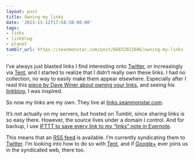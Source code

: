 ```yaml
---
layout: post
title: Owning my links
date: '2013-11-12T17:58:38-08:00'
tags:
- links
- linkblog
- planet
tumblr_url: https://seanmonstar.com/post/66832922686/owning-my-links
---
```

I’ve always just blasted links I find interesting onto [Twitter](http://twitter.com/seanmonstar), or increasingly via [Tent](http://seanmonstar.com/tent), and I started to realize that I didn’t really own these links. I had no collection, no way to easily make them appear elsewhere. Especially after I read this [piece by Dave Winer about owning your links](http://scripting.com/stories/2011/07/11/hookingGoogleplusToMyLinkb.html), and seeing his [linkblog](http://links.scripting.com), I was inspired.

So now my links are my own. They live at [links.seanmonstar.com](http://links.seanmonstar.com).

It’s not actually on my servers, but hosted on Tumblr, since sharing links is so easy there. However, the source lives under a domain I control. And for backup, I use [IFTTT to save every link to my “links” note in Evernote](https://ifttt.com/recipes/128066).

This means that an [RSS feed](http://links.seanmonstar.com/rss) is available. I’m currently syndicating them to [Twitter](http://twitter.com/seanmonstar). I’m looking into how to do so with [Tent](http://seanmonstar.com/tent), and if [Google+](https://plus.google.com/+SeanMcArthur) ever joins us in the syndicated web, there too.

